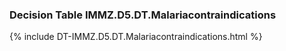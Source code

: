 ### Decision Table IMMZ.D5.DT.Malariacontraindications
{% include DT-IMMZ.D5.DT.Malariacontraindications.html %}

